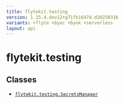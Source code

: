 ```yaml
---
title: flytekit.testing
version: 1.15.4.dev12+g71fb1647d.d20250316
variants: +flyte +byoc +byok +serverless
layout: api
---
```


# flytekit.testing

## Classes
* [`flytekit.testing.SecretsManager`](../flytekit.testing/secretsmanager)
